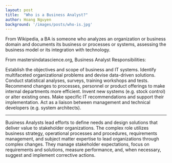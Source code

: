 ```yaml
---
layout: post
title:  "Who is a Business Analyst?"
author: Hoang Nguyen
background: '/images/posts/who-is.jpg'
---
```

From Wikipedia, a BA is someone who analyzes an organization or business domain and documents its business or processes or systems, assessing the business model or its integration with technology.

From mastersindatascience.org, Business Analyst Responsibilities:

Establish the objectives and scope of business and IT systems.
Identify multifaceted organizational problems and devise data-driven solutions.
Conduct statistical analyses, surveys, training workshops and tests.
Recommend changes to processes, personnel or product offerings to make internal departments more efficient.
Invent new systems (e.g. stock control) or alter existing ones.
Make specific IT recommendations and support their implementation.
Act as a liaison between management and technical developers (e.g. system architects).

______________________________________________________________________________________________________

Business Analysts lead efforts to define needs and design solutions that deliver value to stakeholder organizations. The complex role utilizes business strategy, operational processes and procedures, requirements management, and subject matter expertise to lead organizations through complex changes. They manage stakeholder expectations, focus on requirements and solutions, measure performance, and, when necessary, suggest and implement corrective actions.